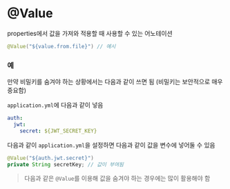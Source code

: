 # @Value

properties에서 값을 가져와 적용할 때 사용할 수 있는 어노테이션

```java
@Value("${value.from.file}") // 예시
```

### 예

만약 비밀키를 숨겨야 하는 상황에서는 다음과 같이 쓰면 됨 (비밀키는 보안적으로 매우 중요함)

`application.yml`에 다음과 같이 넣음

```application.yml
auth:
  jwt:
    secret: ${JWT_SECRET_KEY}
```

다음과 같이 `application.yml`을 설정하면 다음과 같이 값을 변수에 넣어둘 수 있음

```java
@Value("${auth.jwt.secret}")
private String secretKey; // 값이 부여됨
```

> 다음과 같은 `@Value`를 이용해 값을 숨겨야 하는 경우에는 많이 활용해야 함